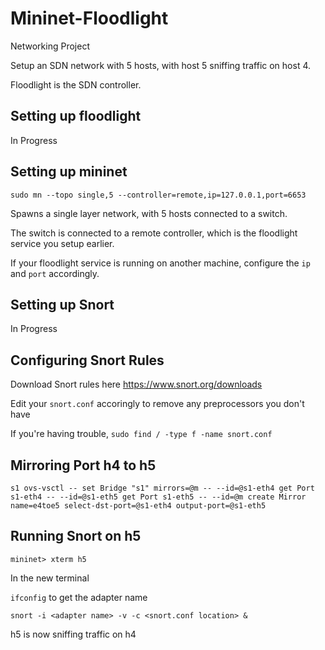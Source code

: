 # Mininet-Floodlight
Networking Project

Setup an SDN network with 5 hosts, with host 5 sniffing traffic on host 4.

Floodlight is the SDN controller.

## Setting up floodlight


In Progress

## Setting up mininet


`sudo mn --topo single,5 --controller=remote,ip=127.0.0.1,port=6653`

Spawns a single layer network, with 5 hosts connected to a switch.

The switch is connected to a remote controller, which is the floodlight service you setup earlier.

If your floodlight service is running on another machine, configure the `ip` and `port` accordingly.

## Setting up Snort


In Progress

## Configuring Snort Rules

Download Snort rules here https://www.snort.org/downloads

Edit your `snort.conf` accoringly to remove any preprocessors you don't have

If you're having trouble, `sudo find / -type f -name snort.conf`

## Mirroring Port h4 to h5


`s1 ovs-vsctl -- set Bridge "s1" mirrors=@m -- --id=@s1-eth4 get Port s1-eth4 -- --id=@s1-eth5 get Port s1-eth5 -- --id=@m create Mirror name=e4toe5 select-dst-port=@s1-eth4 output-port=@s1-eth5`

## Running Snort on h5


`mininet> xterm h5`

In the new terminal

`ifconfig` to get the adapter name

`snort -i <adapter name> -v -c <snort.conf location> &`

h5 is now sniffing traffic on h4
